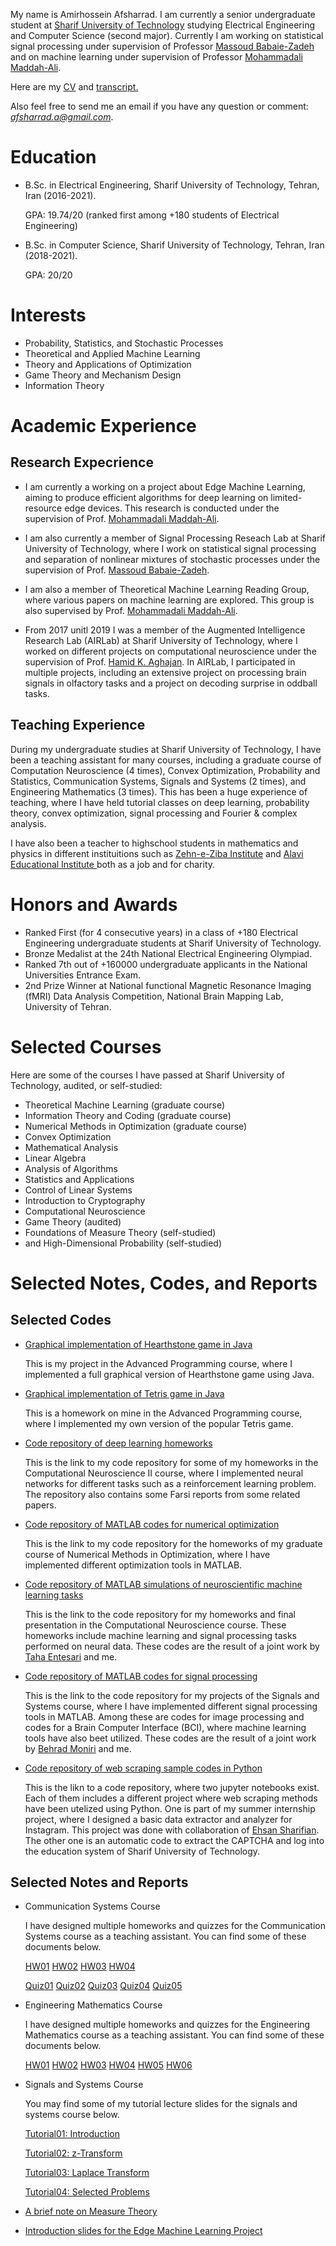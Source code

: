 My name is Amirhossein Afsharrad. I am currently a senior undergraduate student at <a href="http://www.sharif.ir/home">Sharif University of Technology</a> studying Electrical Engineering and Computer Science (second major). 
Currently I am working on statistical signal processing under supervision of Professor <a href="http://sharif.edu/~mbzadeh/">Massoud Babaie-Zadeh</a> and on machine learning under supervision of Professor [Mohammadali Maddah-Ali](https://scholar.google.com/citations?user=CFIJZwoAAAAJ&hl=en).

Here are my <a href="Amirhossein Afsharrad CV.pdf" download>CV</a> and 
<a href="Amirhossein Afsharrad Transcript.pdf" download>transcript.</a>

Also feel free to send me an email if you have any question or comment: *afsharrad.a@gmail.com*.



# Education
* B.Sc. in Electrical Engineering, Sharif University of Technology, Tehran, Iran (2016-2021).

  GPA: 19.74/20 (ranked first among +180 students of Electrical Engineering)
  
* B.Sc. in Computer Science, Sharif University of Technology, Tehran, Iran (2018-2021).

  GPA: 20/20

# Interests
* Probability, Statistics, and Stochastic Processes
* Theoretical and Applied Machine Learning
* Theory and Applications of Optimization
* Game Theory and Mechanism Design
* Information Theory

# Academic Experience
## Research Expecrience
* I am currently a working on a project about Edge Machine Learning, aiming to produce efficient algorithms for deep learning on limited-resource edge devices. This research is conducted under the supervision of Prof. <a href="https://scholar.google.com/citations?user=CFIJZwoAAAAJ&hl=en">Mohammadali Maddah-Ali</a>.

* I am also currently a member of Signal Processing Reseach Lab at Sharif University of Technology, where I work on statistical signal processing and separation of
nonlinear mixtures of stochastic processes under the supervision of Prof. <a href="http://sharif.edu/~mbzadeh/">Massoud Babaie-Zadeh</a>.
  
* I am also a member of Theoretical Machine Learning Reading Group, where various papers on machine learning are explored. This group is also supervised by Prof. <a href="https://scholar.google.com/citations?user=CFIJZwoAAAAJ&hl=en">Mohammadali Maddah-Ali</a>.

* From 2017 unitl 2019 I was a member of the Augmented Intelligence Research Lab (AIRLab) at Sharif University of Technology, where I worked on different projects on computational neuroscience under the supervision of Prof. <a href="https://scholar.google.com/citations?user=bLuKrjgAAAAJ&hl=en">Hamid K. Aghajan</a>. In AIRLab, I participated in multiple projects, including an extensive project on processing brain signals in olfactory tasks and a project on decoding surprise in oddball tasks.

## Teaching Experience
During my undergraduate studies at Sharif University of Technology, I have been a teaching assistant for many courses, including a graduate course of Computation Neuroscience (4 times), Convex Optimization, Probability and Statistics, Communication Systems, Signals and Systems (2 times), and Engineering Mathematics (3 times). This has been a huge experience of teaching, where I have held tutorial classes on deep learning, probability theory, convex optimization, signal processing and Fourier & complex analysis.

I have also been a teacher to highschool students in mathematics and physics in different instituitions such as <a href="https://amoozz.ir/">Zehn-e-Ziba Institute</a> and <a href="https://alavi.ir/"> Alavi Educational Institute </a> both as a job and for charity.

# Honors and Awards
* Ranked First (for 4 consecutive years) in a class of +180 Electrical Engineering undergraduate students at Sharif University of Technology.
* Bronze Medalist at the 24th National Electrical Engineering Olympiad.
* Ranked 7th out of +160000 undergraduate applicants in the National Universities Entrance Exam.
* 2nd Prize Winner at National functional Magnetic Resonance Imaging (fMRI) Data Analysis Competition, National Brain Mapping Lab, University of Tehran.

# Selected Courses
Here are some of the courses I have passed at Sharif University of Technology, audited, or self-studied:

* Theoretical Machine Learning (graduate course)
* Information Theory and Coding (graduate course)
* Numerical Methods in Optimization (graduate course)
* Convex Optimization
* Mathematical Analysis
* Linear Algebra
* Analysis of Algorithms
* Statistics and Applications
* Control of Linear Systems
* Introduction to Cryptography
* Computational Neuroscience
* Game Theory (audited)
* Foundations of Measure Theory (self-studied)
* and High-Dimensional Probability (self-studied)

# Selected Notes, Codes, and Reports
## Selected Codes
* [Graphical implementation of Hearthstone game in Java](https://github.com/AmirAfsharrad/Hearthstone)

  This is my project in the Advanced Programming course, where I implemented a full graphical version of Hearthstone game using Java.

* [Graphical implementation of Tetris game in Java](https://github.com/AmirAfsharrad/Tetris)

  This is a homework on mine in the Advanced Programming course, where I implemented my own version of the popular Tetris game.
  
* [Code repository of deep learning homeworks](https://github.com/AmirAfsharrad/Neuroscience-learning-memory-cognition)

  This is the link to my code repository for some of my homeworks in the Computational Neuroscience II course, where I implemented neural networks for different tasks such as a reinforcement learning problem. The repository also contains some Farsi reports from some related papers.
  
  
* [Code repository of MATLAB codes for numerical optimization](https://github.com/AmirAfsharrad/Numerical-Methods-in-Optimization)

  This is the link to my code repository for the homeworks of my graduate course of Numerical Methods in Optimization, where I have implemented different optimization tools in MATLAB.
  
* [Code repository of MATLAB simulations of neuroscientific machine learning tasks](https://github.com/AmirAfsharrad/Computational-Neuroscience-Course)

  This is the link to the code repository for my homeworks and final presentation in the Computational Neuroscience course. These homeworks include machine learning and signal processing tasks performed on neural data. These codes are the result of a joint work by [Taha Entesari](http://ee.sharif.ir/~taha.entesari/) and me.
  
* [Code repository of MATLAB codes for signal processing](https://github.com/AmirAfsharrad/Signals-and-Systems)

  This is the link to the code repository for my projects of the Signals and Systems course, where I have implemented different signal processing tools in MATLAB. Among these are codes for image processing and codes for a Brain Computer Interface (BCI), where machine learning tools have also beet utilized. These codes are the result of a joint work by [Behrad Moniri](https://bemoniri.github.io/reports.html) and me.
  
* [Code repository of web scraping sample codes in Python](https://github.com/AmirAfsharrad/Web-Scraping)

  This is the likn to a code repository, where two jupyter notebooks exist. Each of them includes a different project where web scraping methods have been utelized using Python. One is part of my summer internship project, where I designed a basic data extractor and analyzer for Instagram. This project was done with collaboration of [Ehsan Sharifian](). The other one is an automatic code to extract the CAPTCHA and log into the education system of Sharif University of Technology.


## Selected Notes and Reports
* Communication Systems Course

  I have designed multiple homeworks and quizzes for the Communication Systems course as a teaching assistant. You can find some of these documents below.

  <a href="Selected Notes and Reports/Communication Systems HW01.pdf" download>HW01</a>
  <a href="Selected Notes and Reports/Communication Systems HW02.pdf" download>HW02</a>
  <a href="Selected Notes and Reports/Communication Systems HW03.pdf" download>HW03</a>
  <a href="Selected Notes and Reports/Communication Systems HW04.pdf" download>HW04</a>

  <a href="Selected Notes and Reports/Communication Systems Quiz01.pdf" download>Quiz01</a>
  <a href="Selected Notes and Reports/Communication Systems Quiz02.pdf" download>Quiz02</a>
  <a href="Selected Notes and Reports/Communication Systems Quiz03.pdf" download>Quiz03</a>
  <a href="Selected Notes and Reports/Communication Systems Quiz04.pdf" download>Quiz04</a>
  <a href="Selected Notes and Reports/Communication Systems Quiz05.pdf" download>Quiz05</a>

* Engineering Mathematics Course

  I have designed multiple homeworks and quizzes for the Engineering Mathematics course as a teaching assistant. You can find some of these documents below.
  
  <a href="Selected Notes and Reports/EngMath ProblemSet01.pdf" download>HW01</a>
  <a href="Selected Notes and Reports/EngMath ProblemSet02.pdf" download>HW02</a>
  <a href="Selected Notes and Reports/EngMath ProblemSet03.pdf" download>HW03</a>
  <a href="Selected Notes and Reports/EngMath ProblemSet04.pdf" download>HW04</a>
  <a href="Selected Notes and Reports/EngMath ProblemSet05.pdf" download>HW05</a>
  <a href="Selected Notes and Reports/EngMath ProblemSet06.pdf" download>HW06</a>
  
* Signals and Systems Course

  You may find some of my tutorial lecture slides for the signals and systems course below.
  
  <a href="Selected Notes and Reports/Signal Tutorial01.pdf" download>Tutorial01: Introduction</a>
  
  <a href="Selected Notes and Reports/Signal Tutorial02.pdf" download>Tutorial02: z-Transform</a>
  
  <a href="Selected Notes and Reports/Signal Tutorial03.pdf" download>Tutorial03: Laplace Transform</a>
  
  <a href="Selected Notes and Reports/Signal Tutorial04.pdf" download>Tutorial04: Selected Problems</a>
  
* <a href="Selected Notes and Reports/Measure Theory.pdf" download>A brief note on Measure Theory</a>

* <a href="Selected Notes and Reports/ML@Edge.pdf" download>Introduction slides for the Edge Machine Learning Project</a>


